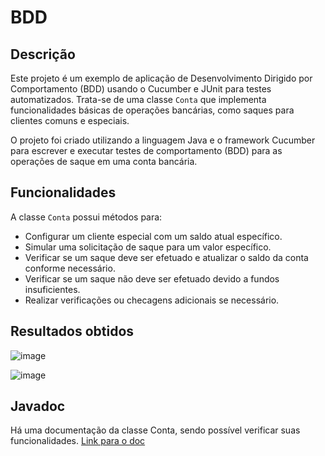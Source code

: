 # BDD

## Descrição

Este projeto é um exemplo de aplicação de Desenvolvimento Dirigido por Comportamento (BDD) usando o Cucumber e JUnit para testes automatizados. Trata-se de uma classe `Conta` que implementa funcionalidades básicas de operações bancárias, como saques para clientes comuns e especiais.

O projeto foi criado utilizando a linguagem Java e o framework Cucumber para escrever e executar testes de comportamento (BDD) para as operações de saque em uma conta bancária.

## Funcionalidades

A classe `Conta` possui métodos para:

- Configurar um cliente especial com um saldo atual específico.
- Simular uma solicitação de saque para um valor específico.
- Verificar se um saque deve ser efetuado e atualizar o saldo da conta conforme necessário.
- Verificar se um saque não deve ser efetuado devido a fundos insuficientes.
- Realizar verificações ou checagens adicionais se necessário.

## Resultados obtidos

![image](https://github.com/DevLucasEduardo/BDD/assets/102432468/50ae59c8-4143-423d-ba9f-b33dca34163e)

![image](https://github.com/DevLucasEduardo/BDD/assets/102432468/145ae113-a81d-4d86-82bb-f6d59c07925a)

## Javadoc 

Há uma documentação da classe Conta, sendo possível verificar suas funcionalidades. [Link para o doc]((https://github.com/DevLucasEduardo/BDD/tree/main/doc)https://github.com/DevLucasEduardo/BDD/tree/main/doc)

